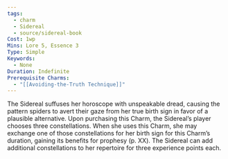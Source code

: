 ```yaml
---
tags:
  - charm
  - Sidereal
  - source/sidereal-book
Cost: 1wp
Mins: Lore 5, Essence 3
Type: Simple
Keywords:
  - None
Duration: Indefinite
Prerequisite Charms:
  - "[[Avoiding-the-Truth Technique]]"
---
```

The Sidereal suffuses her horoscope with unspeakable dread, causing the pattern spiders to avert their gaze from her true birth sign in favor of a plausible alternative. Upon purchasing this Charm, the Sidereal’s player chooses three constellations. When she uses this Charm, she may exchange one of those constellations for her birth sign for this Charm’s duration, gaining its benefits for prophesy (p. XX). The Sidereal can add additional constellations to her repertoire for three experience points each.